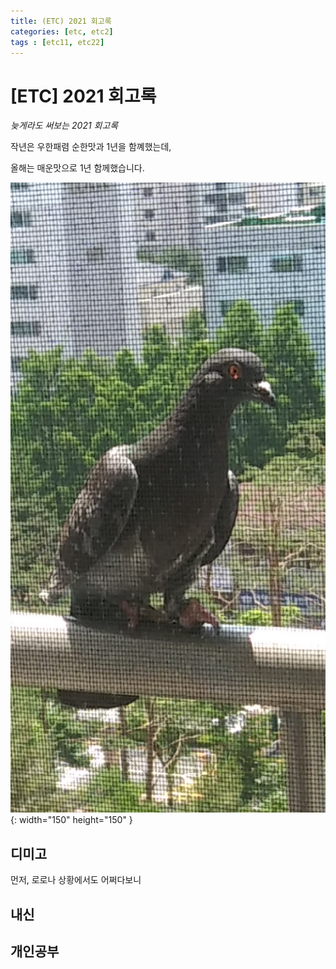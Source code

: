 ```yaml
---
title: (ETC) 2021 회고록
categories: [etc, etc2]
tags : [etc11, etc22]
---
```


# [ETC] 2021 회고록

*늦게라도 써보는 2021 회고록*

작년은 우한패렴 순한맛과 1년을 함꼐했는데,

올해는 매운맛으로 1년 함께했습니다.

![gogo.jpg](/assets/img/test/gogo.jpg){: width="150" height="150" }

## 디미고

먼저, 로로나 상황에서도 어쩌다보니

## 내신

## 개인공부
